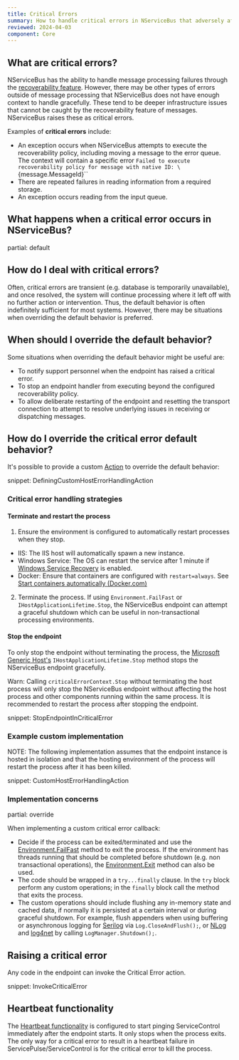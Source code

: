 ```yaml
---
title: Critical Errors
summary: How to handle critical errors in NServiceBus that adversely affect messaging in an endpoint.
reviewed: 2024-04-03
component: Core
---
```


## What are critical errors?

NServiceBus has the ability to handle message processing failures through the [recoverability feature](/nservicebus/recoverability/). However, there may be other types of errors outside of message processing that NServiceBus does not have enough context to handle gracefully. These tend to be deeper infrastructure issues that cannot be caught by the recoverability feature of messages. NServiceBus raises these as critical errors.

Examples of **critical errors** include:

* An exception occurs when NServiceBus attempts to execute the recoverability policy, including moving a message to the error queue. The context will contain a specific error `Failed to execute recoverability policy for message with native ID: \`{message.MessageId}\``
* There are repeated failures in reading information from a required storage.
* An exception occurs reading from the input queue.

## What happens when a critical error occurs in NServiceBus?

partial: default

## How do I deal with critical errors?

Often, critical errors are transient (e.g. database is temporarily unavailable), and once resolved, the system will continue processing where it left off with no further action or intervention. Thus, the default behavior is often indefinitely sufficient for most systems. However, there may be situations when overriding the default behavior is preferred.

## When should I override the default behavior?

Some situations when overriding the default behavior might be useful are:

* To notify support personnel when the endpoint has raised a critical error.
* To stop an endpoint handler from executing beyond the configured recoverability policy.
* To allow deliberate restarting of the endpoint and resetting the transport connection to attempt to resolve underlying issues in receiving or dispatching messages.

## How do I override the critical error default behavior?

It's possible to provide a custom [Action](https://learn.microsoft.com/en-us/dotnet/api/system.action-1) to override the default behavior:

snippet: DefiningCustomHostErrorHandlingAction

### Critical error handling strategies

#### Terminate and restart the process

1. Ensure the environment is configured to automatically restart processes when they stop.
  * IIS: The IIS host will automatically spawn a new instance.
  * Windows Service: The OS can restart the service after 1 minute if [Windows Service Recovery](/nservicebus/hosting/windows-service.md#installation-setting-the-restart-recovery-options) is enabled.
  * Docker: Ensure that containers are configured with `restart=always`. See [Start containers automatically (Docker.com)](https://docs.docker.com/config/containers/start-containers-automatically/)
2. Terminate the process. If using `Environment.FailFast` or `IHostApplicationLifetime.Stop`, the NServiceBus endpoint can attempt a graceful shutdown which can be useful in non-transactional processing environments.

#### Stop the endpoint

To only stop the endpoint without terminating the process, the [Microsoft Generic Host's](/nservicebus/hosting/extensions-hosting.md) `IHostApplicationLifetime.Stop` method stops the NServiceBus endpoint gracefully.

Warn: Calling `criticalErrorContext.Stop` without terminating the host process will only stop the NServiceBus endpoint without affecting the host process and other components running within the same process. It is recommended to restart the process after stopping the endpoint.

snippet: StopEndpointInCriticalError

### Example custom implementation

NOTE: The following implementation assumes that the endpoint instance is hosted in isolation and that the hosting environment of the process will restart the process after it has been killed.

snippet: CustomHostErrorHandlingAction

### Implementation concerns

partial: override

When implementing a custom critical error callback:

* Decide if the process can be exited/terminated and use the [Environment.FailFast](https://docs.microsoft.com/en-us/dotnet/api/system.environment.failfast) method to exit the process. If the environment has threads running that should be completed before shutdown (e.g. non transactional operations), the [Environment.Exit](https://docs.microsoft.com/en-us/dotnet/api/system.environment.exit) method can also be used.
* The code should be wrapped in a `try...finally` clause. In the `try` block perform any custom operations; in the `finally` block call the method that exits the process.
* The custom operations should include flushing any in-memory state and cached data, if normally it is persisted at a certain interval or during graceful shutdown. For example, flush appenders when using buffering or asynchronous logging for [Serilog](https://github.com/serilog/serilog/wiki/Lifecycle-of-Loggers) via `Log.CloseAndFlush();`, or [NLog](https://nlog-project.org/documentation/v4.3.0/html/M_NLog_LogManager_Shutdown.htm) and [log4net](https://logging.apache.org/log4net/log4net-1.2.11/release/sdk/log4net.LogManager.Shutdown.html) by calling `LogManager.Shutdown();`.

## Raising a critical error

Any code in the endpoint can invoke the Critical Error action.

snippet: InvokeCriticalError

## Heartbeat functionality

The [Heartbeat functionality](/monitoring/heartbeats/) is configured to start pinging ServiceControl immediately after the endpoint starts. It only stops when the process exits. The only way for a critical error to result in a heartbeat failure in ServicePulse/ServiceControl is for the critical error to kill the process.
